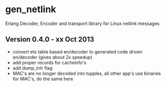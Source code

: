 gen_netlink
===========

Erlang Decoder, Encoder and transport library for Linux netlink messages

Version 0.4.0 - xx Oct 2013
---------------------------

* convert ets table based en/decoder to generated code driven en/decoder
  (gives about 2x speedup)
* add proper records for cacheinfo's
* add dump_intr flag
* MAC's are no longer decoded into tupples, all other app's use binaries
  for MAC's, do the same here
